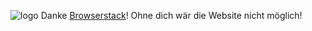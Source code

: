 ![logo](https://www.dieedith.de/logo.svg)
Danke [Browserstack](https://www.browserstack.com/)! Ohne dich wär die Website nicht möglich!
